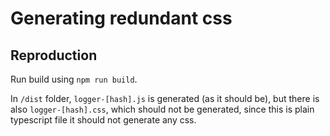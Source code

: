# Generating redundant css

## Reproduction

Run build using `npm run build`.

In `/dist` folder, `logger-[hash].js` is generated (as it should be), but there is also `logger-[hash].css`, which 
should not be generated, since this is plain typescript file it should not generate any css.
